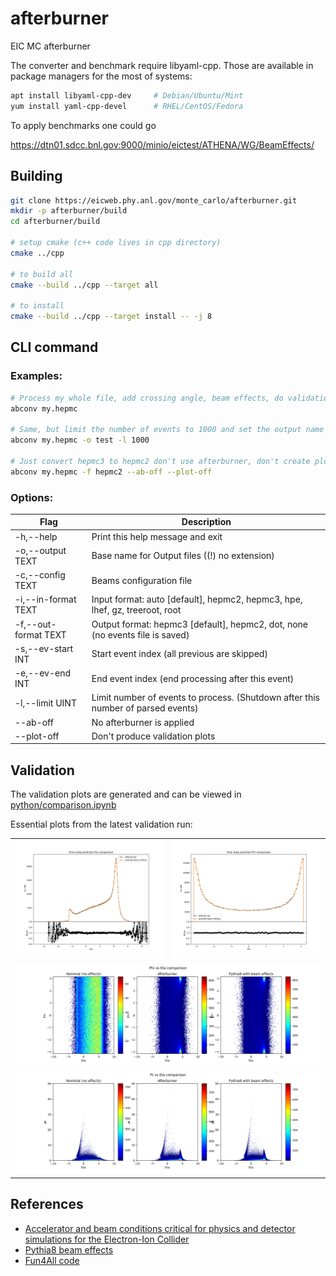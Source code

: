 # afterburner

EIC MC afterburner

The converter and benchmark require libyaml-cpp. Those are available in package managers for the most of systems:

```bash 
apt install libyaml-cpp-dev     # Debian/Ubuntu/Mint
yum install yaml-cpp-devel      # RHEL/CentOS/Fedora
```

To apply benchmarks one could go 

https://dtn01.sdcc.bnl.gov:9000/minio/eictest/ATHENA/WG/BeamEffects/

## Building

```bash
git clone https://eicweb.phy.anl.gov/monte_carlo/afterburner.git
mkdir -p afterburner/build
cd afterburner/build

# setup cmake (c++ code lives in cpp directory) 
cmake ../cpp

# to build all
cmake --build ../cpp --target all

# to install
cmake --build ../cpp --target install -- -j 8
```

## CLI command

### Examples:

```bash
# Process my whole file, add crossing angle, beam effects, do validation plots
abconv my.hepmc

# Same, but limit the number of events to 1000 and set the output name as 'test'
abconv my.hepmc -o test -l 1000

# Just convert hepmc3 to hepmc2 don't use afterburner, don't create plots
abconv my.hepmc -f hepmc2 --ab-off --plot-off 
```

### Options:

| Flag                 | Description                               |
|----------------------|-------------------------------------------|
| -h,--help            | Print this help message and exit|
| -o,--output TEXT     | Base name for Output files ((!) no extension)|
| -c,--config TEXT     | Beams configuration file|
| -i,--in-format TEXT  | Input format: auto [default], hepmc2, hepmc3, hpe, lhef, gz, treeroot, root|
| -f,--out-format TEXT | Output format: hepmc3 [default], hepmc2, dot, none (no events file is saved)|
| -s,--ev-start INT    | Start event index (all previous are skipped)|
| -e,--ev-end INT      | End event index (end processing after this event)|
| -l,--limit UINT      | Limit number of events to process. (Shutdown after this number of parsed events)|
| --ab-off             | No afterburner is applied|
| --plot-off           | Don't produce validation plots|

## Validation

The validation plots are generated and can be viewed in [python/comparison.ipynb](python/comparison.ipynb)

Essential plots from the latest validation run: 

<table>
  <tr>
    <td><img src="python/pics/eta_comparison.png" alt="Eta comparison"/></td>
    <td><img src='python/pics/phi_comparison.png' alt="Phi comparison"/></td>
  </tr>
  <tr>
    <td colspan="2"><img src='python/pics/phi_vs_eta_comparison.png' alt="Phi vs Eta comparison"/></td>
  </tr>
  <tr>
    <td colspan="2"><img src='python/pics/pt_vs_eta_comparison.png' alt="Pt vs Eta comparison"/></td>
  </tr>
</table>

## References

- [Accelerator and beam conditions critical for physics and detector simulations for the Electron-Ion Collider](https://github.com/eic/documents/blob/master/reports/general/Note-Simulations-BeamEffects.pdf)
- [Pythia8 beam effects](https://github.com/bspage912/eicSimuBeamEffects/blob/headonTestJin/Pythia8/PythiaBeamShape.cxx)
- [Fun4All code](https://github.com/sPHENIX-Collaboration/coresoftware/pull/1251)
